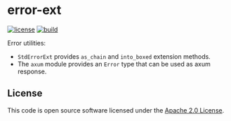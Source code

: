 # error-ext

[![license][license-badge]][license-url]
[![build][build-badge]][build-url]

[license-badge]: https://img.shields.io/github/license/hseeberger/error-ext
[license-url]: https://github.com/hseeberger/error-ext/blob/main/LICENSE
[build-badge]: https://img.shields.io/github/actions/workflow/status/hseeberger/error-ext/ci.yaml
[build-url]: https://github.com/hseeberger/error-ext/actions/workflows/ci.yaml

Error utilities:
- `StdErrorExt` provides `as_chain` and `into_boxed` extension methods.
- The `axum` module provides an `Error` type that can be used as axum response.

## License ##

This code is open source software licensed under the [Apache 2.0 License](http://www.apache.org/licenses/LICENSE-2.0.html).
